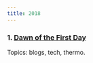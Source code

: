 ```yaml
---
title: 2018 
---
```



### 1. [Dawn of the First Day](../2018/dotfd)
Topics: blogs, tech, thermo.

# #

